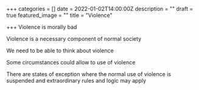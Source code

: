 +++
categories = []
date = 2022-01-02T14:00:00Z
description = ""
draft = true
featured_image = ""
title = "Violence"

+++
Violence is morally bad

Violence is a necessary component of normal society

We need to be able to think about violence

Some circumstances could allow to use of violence

There are states of exception where the normal use of violence is suspended and extraordinary rules and logic may apply